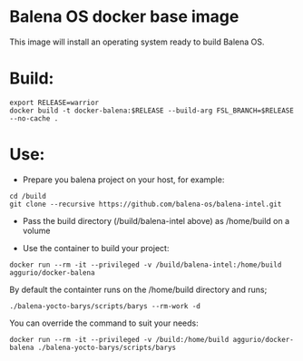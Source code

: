 Balena OS docker base image
===========================

This image will install an operating system ready to build Balena OS.

# Build:

```
export RELEASE=warrior
docker build -t docker-balena:$RELEASE --build-arg FSL_BRANCH=$RELEASE --no-cache .
```

# Use:
* Prepare you balena project on your host, for example:
```
cd /build
git clone --recursive https://github.com/balena-os/balena-intel.git
```

* Pass the build directory (/build/balena-intel above) as /home/build on a volume

* Use the container to build your project:

```
docker run --rm -it --privileged -v /build/balena-intel:/home/build aggurio/docker-balena
```

By default the containter runs on the /home/build directory and runs;
```
./balena-yocto-barys/scripts/barys --rm-work -d
```

You can override the command to suit your needs:
```
docker run --rm -it --privileged -v /build:/home/build aggurio/docker-balena ./balena-yocto-barys/scripts/barys
```

